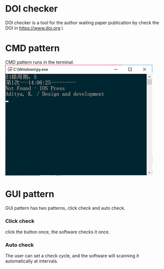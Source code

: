 # DOI checker
DOI checker is a tool for the author waiting paper publication by check the DOI in <https://www.doi.org>.\

# CMD pattern
CMD pattern runs in the terminal.\
![GOI_Checker_cmd](https://github.com/S-Kee/DOI-Checker/blob/master/cmd/screenshot_DOI_checker_cmd.png)

# GUI pattern
GUI pattern has two patterns, click check and auto check.
### Click check
click the button once, the software checks it once.

### Auto check
The user can set a check cycle, and the software will scanning it automatically at intervals.